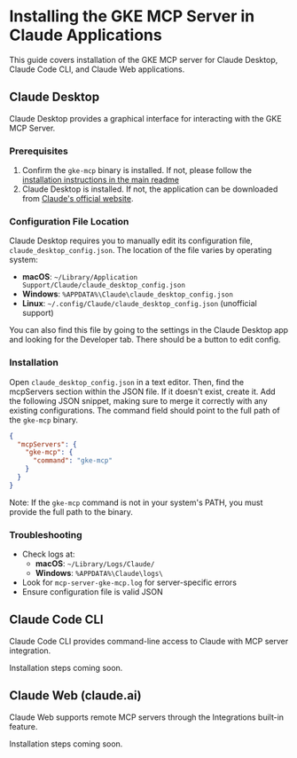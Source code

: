 # Installing the GKE MCP Server in Claude Applications

This guide covers installation of the GKE MCP server for Claude Desktop, Claude Code CLI, and Claude Web applications.

## Claude Desktop

Claude Desktop provides a graphical interface for interacting with the GKE MCP Server.

### Prerequisites

1. Confirm the `gke-mcp` binary is installed. If not, please follow the [installation instructions in the main readme](../../README.md#install-the-mcp-server)
2. Claude Desktop is installed. If not, the application can be downloaded from [Claude's official website](https://claude.ai/download).

### Configuration File Location
Claude Desktop requires you to manually edit its configuration file, `claude_desktop_config.json`.
The location of the file varies by operating system:
- **macOS**: `~/Library/Application Support/Claude/claude_desktop_config.json`
- **Windows**: `%APPDATA%\Claude\claude_desktop_config.json`
- **Linux**: `~/.config/Claude/claude_desktop_config.json` (unofficial support)

You can also find this file by going to the settings in the Claude Desktop app and looking for the Developer tab. There should be a button to edit config.

### Installation
Open `claude_desktop_config.json` in a text editor. Then, find the mcpServers section within the JSON file. If it doesn't exist,
create it. Add the following JSON snippet, making sure to merge it correctly with any existing configurations. The command field
should point to the full path of the `gke-mcp` binary.
```json
{
  "mcpServers": {
    "gke-mcp": {
      "command": "gke-mcp"
    }
  }
}
```
Note: If the `gke-mcp` command is not in your system's PATH, you must provide the full path to the binary.
### Troubleshooting
- Check logs at:
  - **macOS**: `~/Library/Logs/Claude/`
  - **Windows**: `%APPDATA%\Claude\logs\`
- Look for `mcp-server-gke-mcp.log` for server-specific errors
- Ensure configuration file is valid JSON

## Claude Code CLI

Claude Code CLI provides command-line access to Claude with MCP server integration.

Installation steps coming soon.

## Claude Web (claude.ai)

Claude Web supports remote MCP servers through the Integrations built-in feature.

Installation steps coming soon.